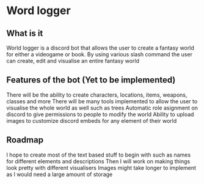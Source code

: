 # Word logger

## What is it
World logger is a discord bot that allows the user to create a fantasy world for either a videogame or book.
By using various slash command the user can create, edit and visualise an entire fantasy world 

## Features of the bot (Yet to be implemented)
There will be the ability to create characters, locations, items, weapons, classes and more
There will be many tools implemented to allow the user to visualise the whole world as well such as trees
Automatic role asignment on discord to give permissions to people to modify the world
Ability to upload images to customize discord embeds for any element of their world

## Roadmap
I hope to create most of the text based stuff to begin with such as names for different elements and descriptions
Then I will work on making things look pretty with different visualisers 
Images might take longer to implement as I would need a large amount of storage
